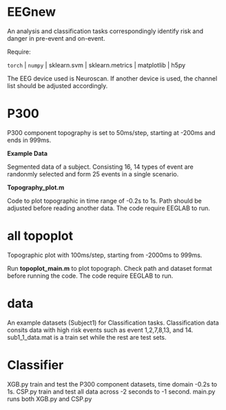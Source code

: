 # EEGnew
An analysis and classification tasks correspondingly identify risk and danger in pre-event and on-event.

Require:

`torch` | `numpy` | sklearn.svm | sklearn.metrics | matplotlib | h5py

The EEG device used is Neuroscan. If another device is used, the channel list should be adjusted accordingly.

# P300
P300 component topography is set to 50ms/step, starting at -200ms and ends in 999ms.

**Example Data**

Segmented data of a subject. Consisting 16, 14 types of event are randonmly selected and form 25 events in a single scenario.

**Topography_plot.m**

Code to plot topographic in time range of -0.2s to 1s. Path should be adjusted before reading another data. The code require EEGLAB to run.

# all topoplot
Topographic plot with 100ms/step, starting from -2000ms to 999ms.

Run **topoplot_main.m** to plot topograph. Check path and dataset format before running the code. The code require EEGLAB to run.
# data
An example datasets (Subject1) for Classification tasks. Classification data consits data with high risk events such as event 1,2,7,8,13, and 14. sub1_1_data.mat is a train set while the rest are test sets.
# Classifier
XGB.py train and test the P300 component datasets, time domain -0.2s to 1s.
CSP.py train and test all data across -2 seconds to -1 second.
main.py runs both XGB.py and CSP.py
